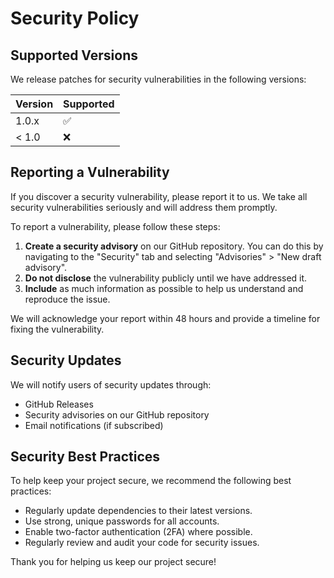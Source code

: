 # Security Policy

## Supported Versions

We release patches for security vulnerabilities in the following versions:

| Version | Supported          |
| ------- | ------------------ |
| 1.0.x   | :white_check_mark: |
| < 1.0   | :x:                |

## Reporting a Vulnerability

If you discover a security vulnerability, please report it to us. We take all security vulnerabilities seriously and will address them promptly.

To report a vulnerability, please follow these steps:

1. **Create a security advisory** on our GitHub repository. You can do this by navigating to the "Security" tab and selecting "Advisories" > "New draft advisory".
2. **Do not disclose** the vulnerability publicly until we have addressed it.
3. **Include** as much information as possible to help us understand and reproduce the issue.

We will acknowledge your report within 48 hours and provide a timeline for fixing the vulnerability.

## Security Updates

We will notify users of security updates through:

- GitHub Releases
- Security advisories on our GitHub repository
- Email notifications (if subscribed)

## Security Best Practices

To help keep your project secure, we recommend the following best practices:

- Regularly update dependencies to their latest versions.
- Use strong, unique passwords for all accounts.
- Enable two-factor authentication (2FA) where possible.
- Regularly review and audit your code for security issues.

Thank you for helping us keep our project secure!
